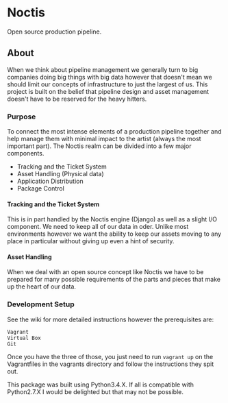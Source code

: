 # Noctis
Open source production pipeline.

## About
When we think about pipeline management we generally turn to big companies doing big things with big data however that doesn't mean we should limit our concepts of infrastructure to just the largest of us. This project is built on the belief that pipeline design and asset management doesn't have to be reserved for the heavy hitters.

### Purpose
To connect the most intense elements of a production pipeline together and help manage them with minimal impact to the artist (always the most important part). The Noctis realm can be divided into a few major components.

- Tracking and the Ticket System
- Asset Handling (Physical data)
- Application Distribution
- Package Control

#### Tracking and the Ticket System
This is in part handled by the Noctis engine (Django) as well as a slight I/O component. We need to keep all of our data in oder. Unlike most environments however we want the ability to keep our assets moving to any place in particular without giving up even a hint of security.

#### Asset Handling
When we deal with an open source concept like Noctis we have to be prepared for many possible requirements of the parts and pieces that make up the heart of our data.

### Development Setup
See the wiki for more detailed instructions however the prerequisites are:
```
Vagrant
Virtual Box
Git
```
Once you have the three of those, you just need to run `vagrant up` on the Vagrantfiles in the vagrants directory and follow the instructions they spit out.

This package was built using Python3.4.X. If all is compatible with Python2.7.X I would be delighted but that may not be possible.